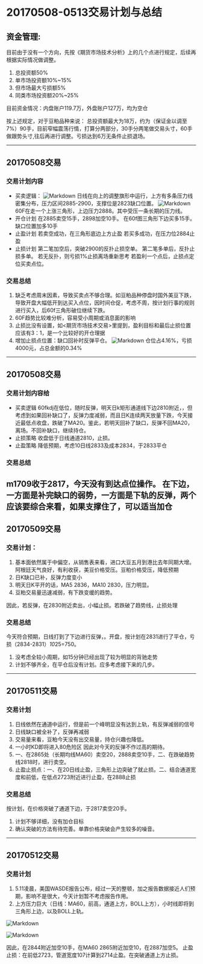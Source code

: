 # 20170508-0513交易计划与总结

## 资金管理:
目前由于没有一个方向，先按《期货市场技术分析》上的几个点进行规定，后续再根据实际情况做调整。

 1. 总投资额50%
 2. 单市场投资额10%~15%
 3. 但市场最大亏损额5%
 4. 同类市场投资额20%~25%
 
 目前资金情况：内盘账户119.7万，外盘账户127万，均为空仓
 
按上述规定，对于豆粕品种来说：
总投资额最大为18万，约为（保证金以调至7%）90手，目前窄幅震荡行情，打算分两部分，30手分两笔做交易头寸，60手做跟势头寸,往后再进行调整。亏损达到6万无条件止损退场。

---
## 20170508交易

### 交易计划内容
- 买卖逻辑：
![Markdown](http://i4.buimg.com/590848/b335465a1569e964.png)
日线在向上的调整旗形中运行，上方有多条压力线密集分布，压力区间2885-2900，支撑位是2823缺口位置。
![Markdown](http://i1.piimg.com/590848/5c66d057008a50d7.png)
60F在走一个上涨三角形，上边压力2888。其中受压一条长期的压力线。
- 开仓计划
在2885卖空15手，2898加空10手。
在60f图三角形下边买多15手。缺口位置加多10手
- 止盈计划
若卖空成功，在三角形底边上方止盈
若买多成功，在压力位2884止盈
- 止损计划
第二笔加空后，突破2900的反扑止损空单。
第二笔多单后，反扑止损多单。
若无反扑，则亏损1%止损离场重新思考
若盈利一个点后，止损点定位买卖点位。

### 交易总结

1. 缺乏考虑周末因素，导致买卖点不够合理。如豆粕品种停盘时国外美豆下跌，导致开盘大幅低开到达买入点位，因时间仓促，考虑不周，按计划行事的规则进行买入，后60f三角形破位继续下跌。
2. 60F趋势比较难分析，容易受小周期或消息面的影响
3. 止损比没有设置，如<期货市场技术交易>里提到，盈利目标和最后止损位置应该有3：1，是一个比较好的开仓理据
4. 增加止损点位置：缺口回补时反弹平仓。
![Markdown](http://i4.buimg.com/590848/a7672b493d1397af.png)
仓位占4.16%，亏损4000元，占总金额的0.34%

---
## 20170508交易
### 交易计划内容给
- 买卖逻辑
60fkdj在低位，随时反弹，明天日k矩形通道线下边2810附近，，但考虑到如果回补缺口了，反弹力度减弱，而且日K连续两天放量下跌，今天接近最低点收盘，跌破了MA20。鉴此，若明天回补了缺口，反弹不回MA20，离场。不回补缺口，继续持仓。
- 止损策略
收盘低于日线通道2810，止损。
- 止盈策略
降低预期，考虑10日线2833及成本2834，于2833平仓

### 交易总结
m1709收于2817，今天没有到达点位操作。
在下边，一方面是补完缺口的弱势，一方面是下轨的反弹，两个应该要综合来看，如果支撑住了，可以适当加仓
---

## 20170509交易
### 交易计划：
1. 基本面依然属于中偏空，从销售表来看，进口大豆五月到港比去年同期大增。阿根廷天气良好，有利收获，美豆价格受压。豆粕价格受压，降低预期
2. 日K缺口已补，反弹力度变小
3. 明天日K平开的话，MA5 2836，MA10 2830，压力明显。
4. 豆粕交易量迅速减弱，有下跌变缓的趋势。

因此，若反弹，在2830附近卖出，小幅止损。若跌破了趋势线，止损处理

### 交易总结
今天符合预期，日线打到了下边进行反弹，。开盘，按计划在2831进行了平仓，亏损（2834-2831）*10*25=750。
1. 没考虑全较小周期，如15分钟已经出现了较为明显的背驰走势
2. 计划不够齐全，在平仓后没有计划。应多考虑接下来的几步。

---

## 20170511交易
### 交易计划
1. 日线依然在通道中运行，但是前一个峰明显没有达到上轨，有反弹减弱的信号
2. 日线缺口被全补了，反弹再减弱
3. 交易量来看，豆粕今天没有出交易量，持仓兴趣也降低。
4. 一小时KD即将进入80危险区
因此对今天的反弹不作过高的期待。
1. 一、在2865处（长期均线MA60）卖空20，2888卖空10手，二、在跌破趋势线2818时，进行卖空。
2. 止盈止损点：一、在20日线止盈，三角形上边突破了就止损。二、结合通道宽度和前低，在低点2723附近进行止盈，在2888止损

### 交易总结

按计划，在价格突破了通道下边，于2817卖空20手。
1. 计划不够详细，没有加仓目标
2. 确认突破的方法有待完善。单靠价格突破会产生较多的噪音。

---

## 20170512交易
### 交易计划
1. 5.11凌晨，美国WASDE报告公布，经过一天的整顿，加之报告数据接近人们预期，影响不是很大，今天计划暂不考虑报告作用。
2. 上方压力巨大（日线：MA60，前高，通道上方，BOLL上方），小时线即将到三角形上边，以及BOLL上轨。

![Markdown](http://i1.piimg.com/590848/f872b80c0bc06f75.png)

![Markdown](http://i1.piimg.com/590848/00f8a55c1d99d19b.png)

因此，在2844附近加空10手，在MA60 2865附近加空10，在2887加空5。
止盈止损：在前低2723，管道宽度107计算到2714止盈。在突破通道上方止损。
